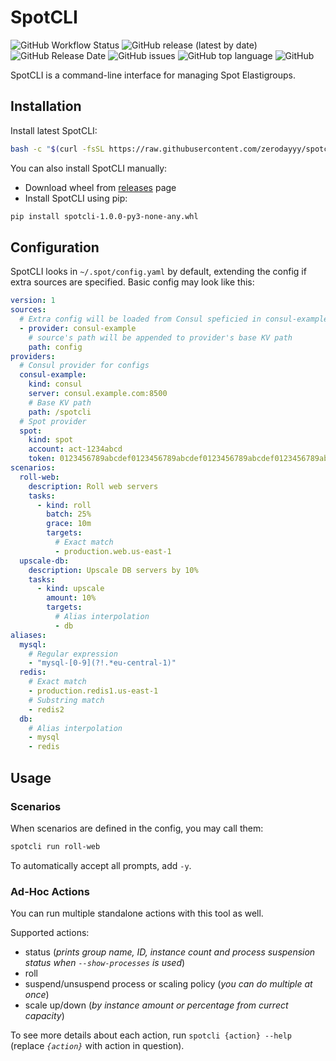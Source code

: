 # SpotCLI

![GitHub Workflow Status](https://img.shields.io/github/workflow/status/zerodayyy/spotcli/Release)
![GitHub release (latest by date)](https://img.shields.io/github/v/release/zerodayyy/spotcli)
![GitHub Release Date](https://img.shields.io/github/release-date/zerodayyy/spotcli)
![GitHub issues](https://img.shields.io/github/issues/zerodayyy/spotcli)
![GitHub top language](https://img.shields.io/github/languages/top/zerodayyy/spotcli)
![GitHub](https://img.shields.io/github/license/zerodayyy/spotcli)

SpotCLI is a command-line interface for managing Spot Elastigroups.

## Installation

Install latest SpotCLI:

```bash
bash -c "$(curl -fsSL https://raw.githubusercontent.com/zerodayyy/spotcli/main/install.sh)"
```

You can also install SpotCLI manually:

- Download wheel from [releases](https://github.com/zerodayyy/spotcli/releases) page
- Install SpotCLI using pip:

```bash
pip install spotcli-1.0.0-py3-none-any.whl
```

## Configuration

SpotCLI looks in `~/.spot/config.yaml` by default, extending the config if extra sources are specified. Basic config may look like this:

```yaml
version: 1
sources:
  # Extra config will be loaded from Consul speficied in consul-example provider
  - provider: consul-example
    # source's path will be appended to provider's base KV path
    path: config
providers:
  # Consul provider for configs
  consul-example:
    kind: consul
    server: consul.example.com:8500
    # Base KV path
    path: /spotcli
  # Spot provider
  spot:
    kind: spot
    account: act-1234abcd
    token: 0123456789abcdef0123456789abcdef0123456789abcdef0123456789abcdef
scenarios:
  roll-web:
    description: Roll web servers
    tasks:
      - kind: roll
        batch: 25%
        grace: 10m
        targets:
          # Exact match
          - production.web.us-east-1
  upscale-db:
    description: Upscale DB servers by 10%
    tasks:
      - kind: upscale
        amount: 10%
        targets:
          # Alias interpolation
          - db
aliases:
  mysql:
    # Regular expression
    - "mysql-[0-9](?!.*eu-central-1)"
  redis:
    # Exact match
    - production.redis1.us-east-1
    # Substring match
    - redis2
  db:
    # Alias interpolation
    - mysql
    - redis
```

## Usage

### Scenarios

When scenarios are defined in the config, you may call them:

```bash
spotcli run roll-web
```

To automatically accept all prompts, add `-y`.

### Ad-Hoc Actions

You can run multiple standalone actions with this tool as well.

Supported actions:

- status (*prints group name, ID, instance count and process suspension status when `--show-processes` is used*)
- roll
- suspend/unsuspend process or scaling policy (*you can do multiple at once*)
- scale up/down (*by instance amount or percentage from currect capacity*)

To see more details about each action, run `spotcli {action} --help` (replace *`{action}`* with action in question).

